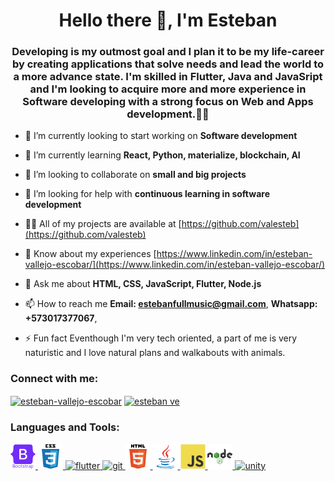 <h1 align="center">Hello there 👋, I'm Esteban</h1>
<h3 align="center">Developing is my outmost goal and I plan it to be my life-career by creating applications that solve needs and lead the world to a more advance state. I'm skilled in Flutter, Java and JavaSript and I'm looking to acquire more and more experience in Software developing with a strong focus on Web and Apps development.👨‍💻</h3>

- 🔭 I’m currently looking to start working on **Software development**

- 🌱 I’m currently learning **React, Python, materialize, blockchain, AI**

- 👯 I’m looking to collaborate on **small and big projects**

- 🤝 I’m looking for help with **continuous learning in software development**

- 👨‍💻 All of my projects are available at [https://github.com/valesteb](https://github.com/valesteb)

- 📄 Know about my experiences [https://www.linkedin.com/in/esteban-vallejo-escobar/](https://www.linkedin.com/in/esteban-vallejo-escobar/)

- 💬 Ask me about **HTML, CSS, JavaScript, Flutter, Node.js**

- 📫 How to reach me **Email: estebanfullmusic@gmail.com**, **Whatsapp: +573017377067**, 


- ⚡ Fun fact Eventhough I'm very tech oriented, a part of me is very naturistic and I love natural plans and walkabouts with animals.

<h3 align="left">Connect with me:</h3>
<p align="left">
<a href="https://linkedin.com/in/esteban-vallejo-escobar" target="blank"><img align="center" src="https://raw.githubusercontent.com/rahuldkjain/github-profile-readme-generator/master/src/images/icons/Social/linked-in-alt.svg" alt="esteban-vallejo-escobar" height="30" width="40" /></a>
<a href="https://fb.com/esteban ve" target="blank"><img align="center" src="https://raw.githubusercontent.com/rahuldkjain/github-profile-readme-generator/master/src/images/icons/Social/facebook.svg" alt="esteban ve" height="30" width="40" /></a>
</p>

<h3 align="left">Languages and Tools:</h3>
<p align="left"> <a href="https://getbootstrap.com" target="_blank" rel="noreferrer"> <img src="https://raw.githubusercontent.com/devicons/devicon/master/icons/bootstrap/bootstrap-plain-wordmark.svg" alt="bootstrap" width="40" height="40"/> </a> <a href="https://www.w3schools.com/css/" target="_blank" rel="noreferrer"> <img src="https://raw.githubusercontent.com/devicons/devicon/master/icons/css3/css3-original-wordmark.svg" alt="css3" width="40" height="40"/> </a> <a href="https://flutter.dev" target="_blank" rel="noreferrer"> <img src="https://www.vectorlogo.zone/logos/flutterio/flutterio-icon.svg" alt="flutter" width="40" height="40"/> </a> <a href="https://git-scm.com/" target="_blank" rel="noreferrer"> <img src="https://www.vectorlogo.zone/logos/git-scm/git-scm-icon.svg" alt="git" width="40" height="40"/> </a> <a href="https://www.w3.org/html/" target="_blank" rel="noreferrer"> <img src="https://raw.githubusercontent.com/devicons/devicon/master/icons/html5/html5-original-wordmark.svg" alt="html5" width="40" height="40"/> </a> <a href="https://www.java.com" target="_blank" rel="noreferrer"> <img src="https://raw.githubusercontent.com/devicons/devicon/master/icons/java/java-original.svg" alt="java" width="40" height="40"/> </a> <a href="https://developer.mozilla.org/en-US/docs/Web/JavaScript" target="_blank" rel="noreferrer"> <img src="https://raw.githubusercontent.com/devicons/devicon/master/icons/javascript/javascript-original.svg" alt="javascript" width="40" height="40"/> </a> <a href="https://nodejs.org" target="_blank" rel="noreferrer"> <img src="https://raw.githubusercontent.com/devicons/devicon/master/icons/nodejs/nodejs-original-wordmark.svg" alt="nodejs" width="40" height="40"/> </a> <a href="https://unity.com/" target="_blank" rel="noreferrer"> <img src="https://www.vectorlogo.zone/logos/unity3d/unity3d-icon.svg" alt="unity" width="40" height="40"/> </a> </p>
